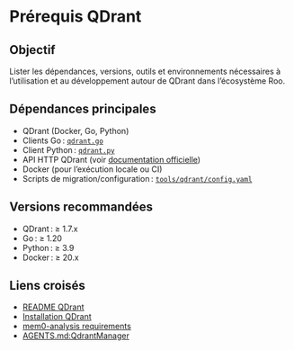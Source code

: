 # Prérequis QDrant

## Objectif
Lister les dépendances, versions, outils et environnements nécessaires à l’utilisation et au développement autour de QDrant dans l’écosystème Roo.

## Dépendances principales
- QDrant (Docker, Go, Python)
- Clients Go : [`qdrant.go`](tools/qdrant/rag-go/pkg/client/qdrant.go)
- Client Python : [`qdrant.py`](mem0-analysis/repo/embedchain/embedchain/vectordb/qdrant.py)
- API HTTP QDrant (voir [documentation officielle](https://qdrant.tech/documentation/))
- Docker (pour l’exécution locale ou CI)
- Scripts de migration/configuration : [`tools/qdrant/config.yaml`](tools/qdrant/config.yaml)

## Versions recommandées
- QDrant : ≥ 1.7.x
- Go : ≥ 1.20
- Python : ≥ 3.9
- Docker : ≥ 20.x

## Liens croisés
- [README QDrant](README.md)
- [Installation QDrant](installation.md)
- [mem0-analysis requirements](../mem0-analysis/requirements.md)
- [AGENTS.md:QdrantManager](../../../../AGENTS.md:QdrantManager)